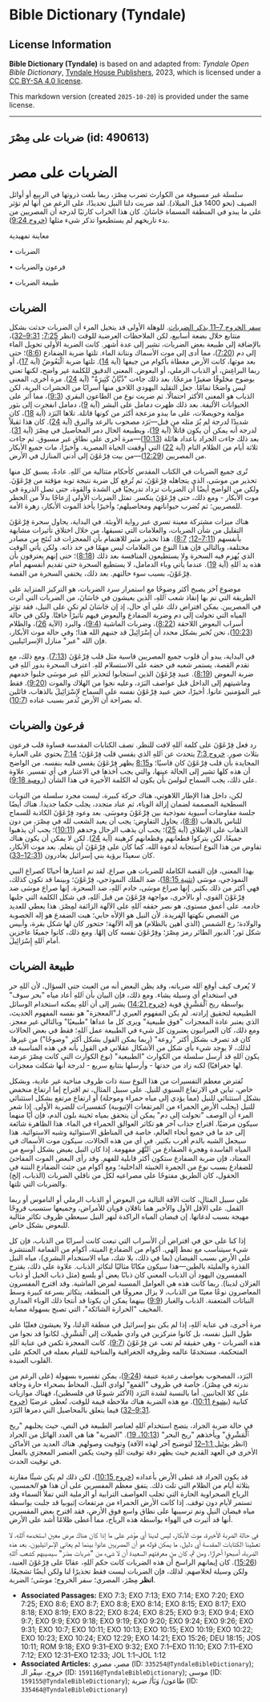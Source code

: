 # Bible Dictionary (Tyndale)

## License Information

**Bible Dictionary (Tyndale)** is based on and adapted from: _Tyndale Open Bible Dictionary_, [Tyndale House Publishers](https://tyndaleopenresources.com/), 2023, which is licensed under a [CC BY-SA 4.0 license](https://creativecommons.org/licenses/by-sa/4.0/legalcode.en).

This markdown version (created `2025-10-20`) is provided under the same license.



--------------------------------

## ضربات على مِصْرَ (id: 490613)

الضربات على مصر
===============

سلسلة غير مسبوقة من الكوارث تضرب مِصْرَ، ربما بلغت ذروتها في الربيع أو أوائل الصيف (نحو 1400 قبل الميلاد). لقد ضربت دلتا النيل تحديدًا، على الرغم من أنها لم تؤثر على ما يبدو في المنطقة المسماة جَاسَانَ. كان هذا الخراب كارثيًا لدرجة أن المصريين من بدء تاريخهم لم يستطيعوا تذكر شيء مثلها ([خروج 9:24](https://ref.ly/Exod9:24)).

معاينة تمهيدية

• الضربات

• فرعون والضربات

• طبيعة الضربات

الضربات
-------

[سفر الخروج 7–11 يذكر الضربات](https://ref.ly/Exod7:1-Exod11:10). للوهلة الأولى قد يتخيل المرء أن الضربات حدثت بشكل متتابع خلال بضعة أسابيع، لكن الملاحظات العرضية للوقت (انظر [7:25](https://ref.ly/Exod7:25); [9:31–32](https://ref.ly/Exod9:31-Exod9:32))، بالإضافة إلى طبيعة بعض الضربات، تشير إلى عدة أشهر. كانت الضربة الأولى تحويل الماء إلى دم ([7:20](https://ref.ly/Exod7:20))، مما أدى إلى موت الأسماك ونتانة الماء. تلتها ضربة الضفادع ([8:6](https://ref.ly/Exod8:6))؛ حتى بعد موتها، كانت الأرض مغطاة بأكوام من جيفها (آية [14](https://ref.ly/Exod8:14)). تلتها ضربة ٱلْبَعُوضُ (آية [17](https://ref.ly/Exod8:17))، أو ربما البراغِش، أو الذباب الرملي، أو البعوض. المعنى الدقيق للكلمة غير واضح، لكنها تعني بوضوح مخلوقًا صغيرًا مزعجًا. بعد ذلك جاءت "ذُبَّانٌ كَثِيرَةٌ" (آية [24](https://ref.ly/Exod8:24)). مرة أخرى، المعنى ليس واضحًا تمامًا. جعل التقليد اليهودي اللاحق منها أسرابًا من الحشرات البرية، لكن الذباب هو المعنى الأكثر احتمالًا. ثم ضربت نوع من الطاعون البقري ([9:3](https://ref.ly/Exod9:3))، مما أثر على الحيوانات الأليفة. بعد ذلك ظهرت دمامل على البشر (آية [9](https://ref.ly/Exod9:9))، دمامل انفجرت إلى بثور مؤلمة وحويصلات، على ما يبدو مزعجة أكثر من كونها قاتلة. تلاها البَرَد (آية [18](https://ref.ly/Exod9:18))، كان شديدًا لدرجة لم يُرَ مثله من قبل—بَرَد مصحوب بالرعد والبرق (آية [24](https://ref.ly/Exod9:24)). كان هذا ثقيلاً لدرجة أنه يمكن أن يكون قاتلاً (آية [19](https://ref.ly/Exod9:19))، وبطبيعة الحال دمر المحاصيل في مِصْرَ (آية [31](https://ref.ly/Exod9:31)). بعد ذلك جاءت الجراد بأعداد هائلة ([10:13](https://ref.ly/Exod10:13))—مرة أخرى على نطاق غير مسبوق. ثم جاءت ثلاثة أيام من الظلام التام (آية [22](https://ref.ly/Exod10:22)) التي أوقفت الحياة المصرية. وأخيرًا، مات جميع الأبكار من المصريين ([12:29](https://ref.ly/Exod12:29))—من بيت فِرْعَوْنَ إلى أدنى المنازل في الأرض.

تُرى جميع الضربات في الكتاب المقدس كأحكام متتالية من ٱللهِ. عادةً، يسبق كل منها تحذير من موسَى، الذي يتجاهله فِرْعَوْنَ، ثم تُرفع كل ضربة نتيجة توبة مؤقتة من فِرْعَوْنَ. ولكن من الواضح أيضًا أن الضربات تزداد تدريجيًا في الشدة والقوة، حتى تصل الذروة في موت الأبكار \- ومع ذلك، حتى فِرْعَوْنَ ينكسر. تمثل الضربات الأولى إزعاجًا بدلاً من الخطر للمصريين؛ ثم تُضرب حيواناتهم ومحاصيلهم؛ وأخيرًا يأخذ الموت الأبكار، زهرة الأمة.

هناك ميزات مشتركة معينة تسري عبر رواية الأوبئة. في البداية، يحاول سحرة فِرْعَوْنَ التقليل من شأن الضربات، والعلامات التي تسبقها، من خلال اختلاق تأثيرات مشابهة بأنفسهم ([7:11–12؛](https://ref.ly/Exod7:11-Exod7:12) [8:7](https://ref.ly/Exod8:7)). هذا تحذير مثير للاهتمام بأن المعجزات قد تُنتَج من مصادر مختلفة، وبالتالي فإن هذا النوع من العلامات ليس مهمًا في حد ذاته. ولكن يأتي الوقت الذي يُهزم فيه السحرة ولا يستطيعون المنافسة بعد ذلك ([8:18](https://ref.ly/Exod8:18))؛ حتى إنهم يعترفون بأن هذه يد ٱللهِ (آية [19](https://ref.ly/Exod8:19)). عندما يأتي وباء الدمامل، لا يستطيع السحرة حتى تقديم أنفسهم أمام فِرْعَوْنَ، بسبب سوء حالتهم. بعد ذلك، يختفي السحرة من القصة.

موضوع آخر يصبح أكثر وضوحًا مع استمرار سرد الضربات، هو التركيز المتزايد على الطريقة التي تم بها إنقاذ شعب ٱللهِ، الذين يعيشون في جَاسَانَ، من الضربات التي أثرت في المصريين. يمكن افتراض ذلك على أي حال، إذ إن جَاسَانَ لم تكن على النيل، فقد تؤثر المياه التي تحولت إلى دم وضربة الضفادع والبعوض فيهم تأثيرًأ خافتًا. ولكن في حالة أسراب البعوض اللاحقة ([8:22](https://ref.ly/Exod8:22))، وضربات الماشية ([9:4](https://ref.ly/Exod9:4))، والبرد (الآية [26](https://ref.ly/Exod9:26))، والظلام ([10:23](https://ref.ly/Exod10:23))، نحن نُخبر بشكل محدد أن إِسْرَائِيلَ قد جنبهم الله هذا؛ وفي حالة موت الأبكار، فإن الله "عبر" منازل الإسرائيليين.

في البداية، يبدو أن قلوب جميع المصريين قاسية مثل قلب فِرْعَوْنَ ([7:13](https://ref.ly/Exod7:13)). ومع ذلك، مع تقدم القصة، يستمر شعبه في حضه على الاستسلام للهِ. اعترف السحرة بدور ٱللهِ في ضربة البعوض ([8:19](https://ref.ly/Exod8:19)). عبيد فِرْعَوْنَ الذين استجابوا لتحذير ٱللهِ عبر موسَى جلبوا خدمهم وماشيتهم إلى الداخل قبل عواصف البَرَد، وعليه نجوا من الهلاك والموت ([9:20](https://ref.ly/Exod9:20)). فقط غير المؤمنين عانوا. أخيرًا، حض عبيد فِرْعَوْنَ نفسه على السماح لإِسْرَائِيلَ بالذهاب، قائلين له بصراحة أن الأرض تُدمر بسبب عناده ([10:7](https://ref.ly/Exod10:7)).

فرعون والضربات
--------------

رد فعل فِرْعَوْنَ على كلمة ٱللهِ لافت للنظر. تصف الكتابات المقدسة قساوة قلب فرعون بثلاث صور. [خروج 7:3](https://ref.ly/Exod7:3) يتحدث عن ٱللهِ الذي يقسي قلب فِرْعَوْنَ؛ [7:14](https://ref.ly/Exod7:14) يحتوي على العبارة المحايدة بأن قلب فِرْعَوْنَ كان قاسيًا؛ و[8:15](https://ref.ly/Exod8:15) يظهر فِرْعَوْنَ يقسي قلبه بنفسه. من الواضح أن هذه كلها تشير إلى الحالة عينها، والتي يجب أخذها في الاعتبار في أي تفسير. علاوة على ذلك، يجب السماح لبولسَ بأن يكون له الكلمة الأخيرة في هذا الشأن ([رومية 9:18](https://ref.ly/Rom9:18)).

لكن، داخل هذا الإطار اللاهوتي، هناك حركة كبيرة، ليست مجرد سلسلة من التوبات السطحية المصممة لضمان إزالة الوباء، ثم عناد متجدد، يجلب حكما جديدا. هناك أيضًا جلسة مفاوضات آسيوية نموذجية بين فِرْعَوْنَ وموسَى. بعد وعود فِرْعَوْنَ الكاذبة للسماح للناس بالذهاب ([8:8](https://ref.ly/Exod8:8))، يحاول التفاوض: يجب أن يعبد الشعب لله في مِصْرَ، من دون الذهاب على الإطلاق (آية [25](https://ref.ly/Exod8:25))؛ يجب أن يذهب الرجال وحدهم ([10:11](https://ref.ly/Exod10:11))؛ يجب أن يذهبوا جميعًا، لكن يتركوا قطعانهم وقطعانهم كرهينة (آية [24](https://ref.ly/Exod10:24)). لكن لا يمكن أن يكون هناك تفاوض من هذا النوع استجابة لدعوة الله، كما كان على فِرْعَوْنَ أن يتعلم. بعد موت الأبكار، كان سعيدًا برؤية بني إسرائيل يغادرون ([12:31–33](https://ref.ly/Exod12:31-Exod12:33)).

بهذا المعنى، فإن القصة الكاملة للضربات هي صراع. لقد تم اعتبارها أحيانًا كصراع النبي النموذجي، موسَى ([تثنية 18:15](https://ref.ly/Deut18:15))، ضد الملك النموذجي، فِرْعَوْنَ؛ وبينما قد تكون كذلك، فهي أكثر من ذلك بكثير. إنها صراع موسَى، خادم ٱللهِ، ضد السحرة. إنها صراع موسَى ضد فِرْعَوْنَ القوي، أو بالأحرى، مواجهة فِرْعَوْنَ من قبل ٱللهِ، في شكل الكلمة التي جلبها خادمه. على أعمق مستوى، هو نصر حققه ٱللهِ على الآلهة الزائفة لمِصْرَ. هذا يعطي للعديد من القصص نكهتها الفريدة. لأن النيل هو الإلأه حابي؛ هبت الضفدع هو إله الخصوبة والولادة؛ رع الشمس (الذي أُهين بالظلام) هو إله الآلهة؛ حتحور كان لها شكل بقرة، وأبيس شكل ثور؛ الدبور الطائر رمز مِصْرَ؛ وفِرْعَوْنَ نفسه كان إلهًا. ومع ذلك، كانوا جميعًا عاجزين أمام ٱللهِ إِسْرَائِيلَ.

طبيعة الضربات
-------------

لا يُعرف كيف أوقع ٱلله ضرباته، وقد يظن البعض أنه من العبث حتى السؤال، لأن ٱللهِ حر في استخدام أي وسيلة يشاء. ومع ذلك، فإن البيان بأن ٱللهِ أعاد مياه "بحر سوف" بواسطة ريح ٱلْمَشْرِقِ قوية ([خروج 14:21](https://ref.ly/Exod14:21)) يشير إلى أن ٱللهِ يمكنه استخدام الوسائل الطبيعية لتحقيق إرادته. لم يكن المفهوم العبري لـ"المعجزة" هو نفسه المفهوم الحديث، الذي يعتبر عادة المعجزات "فوق طبيعية" ويرى كل ما عداها "طبيعيًا" وبالتالي غير معجز. ومع ذلك، كان العبرانيون يعتبرون كل شيء في الطبيعة عمل ٱللهِ؛ فقط في بعض الحالات كان قد تصرف بشكل أكثر "روعة" (ربما يمكن القول بشكل أكثر "وضوحًا") من غيرها. لذلك، لا يوجد شيء بأي شكل من الأشكال عقلاني في القول بأنه في هذه المناسبة قد يكون ٱللهِ قد أرسل سلسلة من الكوارث "الطبيعية" (نوع الكوارث التي كانت مِصْرَ عرضة لها جغرافيًا) لكنه زاد من حدتها \- وأرسلها بتتابع سريع \- لدرجة أنها شكلت معجزات.

تُفترض معظم التفسيرات من هذا النوع سنة ذات ظروف مناخية غير عادية، وبشكل خاص، تباين في الارتفاع السنوي للنيل. على سبيل المثال، تم اقتراح إما ارتفاع منخفض بشكل استثنائي للنيل (مما يؤدي إلى مياه حمراء وموحلة) أو ارتفاع مرتفع بشكل استثنائي للنيل (يجلب الأرض الحمراء من المرتفعات الإثيوبية) كتفسيرات للضربة الأولى. إذا شعر المرء أن الوصف "تحولت إلى دم" يمكن أن يتحقق بمياه ثخينة بلون الدم، فإن أيًا منهما سيكون مرضيًا. اقتراح جذاب آخر هو تكاثر العوالق الحمراء في الماء. هذا الظاهرة شائعة إلى حد ما في جميع أنحاء العالم، خاصة في المناطق الاستوائية وشبه الاستوائية. هذا سيجعل الشبه بالدم أقرب بكثير. في أي من هذه الحالات، سيكون موت الأسماك في المياه الفاسدة وهجرة الضفادع من ٱلنَّهْرِ مفهومة. إذا كان النيل يفيض بشكل أوسع من المعتاد، فإن ضربة الضفادع ستكون أكثر قابلية للفهم. وقد رأى البعض الموت المفاجئ للضفادع بسبب نوع من الجمرة الخبيثة الداخلية؛ ومع أكوام من جثث الضفادع النتنة في الحقول، كان الطريق مفتوحًا على مصراعيه لكل من ناقلي الضربات (الذباب، إلخ) والضربات التي تلتها.

على سبيل المثال، كانت الآفة التالية من البعوض أو الذباب الرملي أو الناموس أو ربما القمل. على الأقل الأول والأخير هما ناقلان قويان للأمراض، وجميعها ستسبب قروحًا مهيجة بسبب لدغاتها. إن فيضان المياه الراكدة لنهر النيل سيعطي ظروف تكاثر مثالية للبعوض بشكل خاص.

إذا كنا على حق في افتراض أن الأسراب التي تبعت كانت أسرابًا من الذباب، فإن كل شيء سيتناسب مع نمط إلهي. أكوام من الضفادع الميتة، أكوام من القمامة المنتشرة على الأرض بسبب الفيضان (بما في ذلك، بلا شك، مياه الاستخدام البشري)، مياه النيل القذرة والمليئة بالطين—هذا سيكون مكانًا مثاليًا لتكاثر الذباب. علاوة على ذلك، يقترح المفسرون اليهود أن الذباب المعني كان ذبابًا يعض أو يلسع (مثل ذباب الخيل أو ذباب الغزلان لدينا). ربما كانت هذه هي العوامل المسببة لمرض الماشية. وقد اقترح المفسرون المعاصرون نوعًا معينًا من الذباب، لا يزال معروفًا في المنطقة، يتكاثر بسرعة كبيرة وسط النباتات المتعفنة. الذباب والغبار ([9:9](https://ref.ly/Exod9:9)) بينهما يمكن أن يكونا قد أنتجا ذلك الوباء المداري المخيف "الحرارة الشائكة"، التي تصبح بسهولة مصابة.

مرة أخرى، في عناية ٱللهِ، إذا لم يكن بنو إسرائيل في منطقة الدلتا، ولا يعيشون فعليًا على طول النيل نفسه، بل كانوا متركزين في وادي طميلات إلى ٱلْمَشْرِقِ، لكانوا قد نجوا من هذه الضربات \- وهي حقيقة لم تغب عن فِرْعَوْنَ ([9:7](https://ref.ly/Exod9:7)). كانت المعجزة تكمن في عناية ٱللهِ المتحكمة، مستخدمًا عالمه وظروفه الجغرافية والمناخية للقيام بعمله في الحكم على القلوب العنيدة.

البَرَد، المصحوب بعواصف رعدية عنيفة ([9:24](https://ref.ly/Exod9:24))، يمكن تفسيره بسهولة (على الرغم من ندرته في مِصْرَ)، خاصة في ظروف "القمع" لوادي النيل، المحاط بصحراء حارة وجافة على كلا الجانبين. أما بالنسبة لشدة البَرَد (الأكثر شيوعًا في فلسطين)، فهناك موازيات كتابية ([يشوع 10:11](https://ref.ly/Josh10:11)). مع هذه الضربة هناك ملاحظة قيمة للوقت، تُعطى عرضيًا ([خروج 9:31–32](https://ref.ly/Exod9:31-Exod9:32)) فيما يتعلق بالمحاصيل التي دمرها البَرَد.

في حالة ضربة الجراد، يتضح استخدام ٱللهِ لعناصر الطبيعة في النص، حيث يجلبهم "ريح ٱلْمَشْرِقِ" ويأخذهم "ريح البحر" ([10:13، 19](https://ref.ly/Exod10:13,Exod10:19)). "الضربة" هنا هي العدد الهائل من الجراد (انظر [يوئيل 1:1–12](https://ref.ly/Joel1:1-Joel1:12) لتوضيح آخر لهذه الآفة) وتوقيت وصولهم. هناك العديد من الأماكن الأخرى في العهد القديم حيث يظهر دقة توقيت ٱللهِ وحيث يكمن العنصر المعجزي بالفعل في توقيت الحدث.

قد يكون الجراد قد غطى الأرض بأعداده ([خروج 10:15](https://ref.ly/Exod10:15))، لكن ذلك لم يكن شيئًا مقارنة بثلاثة أيام من الظلام التي تلت ذلك. يتفق معظم المفسرين على أن هذا هو *الخمسين،* الرياح الصحراوية الحارة التي تجلب العواصف الترابية أو الرملية التي تملأ السماء وقد تستمر لأيام دون توقف. إذا كانت الأرض الحمراء من مرتفعات إثيوبيا قد جلبت بواسطة مياه فيضان النيل وتم ترسيبها على نطاق واسع فوق الأرض، فقد اقترح بعض المفسرين أنها قد أثيرت في الهواء بواسطة هذه الرياح، مما أعطى ظلامًا أشد على الأرض.

في حالة الضربة الأخيرة، موت الأبكار، ليس لدينا أي مؤشر على ما إذا كان هناك مرض معين استخدمه ٱللهِ. لا تعطينا الكتابات المقدسة أي دليل. ما يمكن قوله هو أن المصريين عانوا بينما لم يعاني الإسرائيليون. بعد هذه الضربة، أصبحوا أحرارًا. ومن ثم، كان من معرفتهم السعيدة أن لا شيء من "ضربات مِصْرَ" سيصيبهم كشعب ٱللهِ ([15:26](https://ref.ly/Exod15:26)). كان إيمانهم الراسخ أن هذه الضربات كانت حكم ٱللهِ، عقابًا على فِرْعَوْنَ العنيد، ولكن وسيلة لخلاصهم. لذلك، فإن الضربات ليست فقط تحذيرًا لنا ولكن أيضًا تشجيعًا. **انظر** مِصْرَ، المصري؛ سفر الخروج؛ موسَى؛ الضربة.

* **Associated Passages:** EXO 7:3; EXO 7:13; EXO 7:14; EXO 7:20; EXO 7:25; EXO 8:6; EXO 8:7; EXO 8:8; EXO 8:14; EXO 8:15; EXO 8:17; EXO 8:18; EXO 8:19; EXO 8:22; EXO 8:24; EXO 8:25; EXO 9:3; EXO 9:4; EXO 9:7; EXO 9:9; EXO 9:18; EXO 9:19; EXO 9:20; EXO 9:24; EXO 9:26; EXO 9:31; EXO 10:7; EXO 10:11; EXO 10:13; EXO 10:15; EXO 10:19; EXO 10:22; EXO 10:23; EXO 10:24; EXO 12:29; EXO 14:21; EXO 15:26; DEU 18:15; JOS 10:11; ROM 9:18; EXO 9:31–EXO 9:32; EXO 7:1–EXO 11:10; EXO 7:11–EXO 7:12; EXO 12:31–EXO 12:33; JOL 1:1–JOL 1:12
* **Associated Articles:** مصر، مصري (ID: `335254@TyndaleBibleDictionary`); خروج، سِفْر الـ (ID: `159116@TyndaleBibleDictionary`); موسى (ID: `159155@TyndaleBibleDictionary`); طاعون/ وَبَأ/ ضربة (ID: `335464@TyndaleBibleDictionary`)

